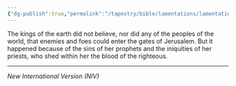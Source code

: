 ```yaml
---
{"dg-publish":true,"permalink":"/tapestry/bible/lamentations/lamentations-4-12-13/","title":"Lamentations 4:12-13","hide":true,"tags":["bible-verse","bible-verse"],"dgHomeLink":true,"dgShowLocalGraph":true,"dgEnableSearch":true}
---
```



The kings of the earth did not believe, nor did any of the peoples of the world, that enemies and foes could enter the gates of Jerusalem.
But it happened because of the sins of her prophets and the iniquities of her priests,
who shed within her the blood of the righteous.


---
*New International Version (NIV)*